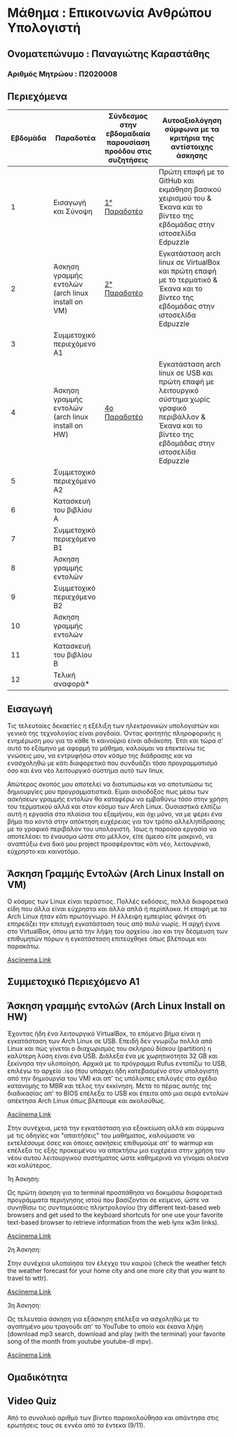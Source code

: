 # **Μάθημα : Επικοινωνία Ανθρώπου Υπολογιστή**

## Ονοματεπώνυμο : Παναγιώτης Καραστάθης

### Αριθμός Μητρώου : Π2020008

## Περιεχόμενα

| Εβδομάδα |Παραδοτέα | Σύνδεσμος στην εβδομαδιαία παρουσίαση προόδου στις συζητήσεις| Αυτοαξιολόγηση σύμφωνα με τα κριτήρια της αντίστοιχης άσκησης |
| --- | --- | --- | --- |
| 1 |  Εισαγωγή και Σύνοψη| [1° Παραδοτέο](https://github.com/p20kara/hci/tree/2020008/projects#%CE%B5%CE%B9%CF%83%CE%B1%CE%B3%CF%89%CE%B3%CE%AE) | Πρώτη επαφή με το GitHub και εκμάθηση βασικού χειρισμού του & Έκανα και το βίντεο της εβδομάδας στην ιστοσελίδα Edpuzzle |
| 2 | Άσκηση γραμμής εντολών (arch linux install on VM) | [2° Παραδοτέο](https://github.com/p20kara/hci/tree/2020008/projects#%CE%AC%CF%83%CE%BA%CE%B7%CF%83%CE%B7-%CE%B3%CF%81%CE%B1%CE%BC%CE%BC%CE%AE%CF%82-%CE%B5%CE%BD%CF%84%CE%BF%CE%BB%CF%8E%CE%BD-arch-linux-install-on-vm) |Εγκατάσταση arch linux σε VirtualBox και πρώτη επαφή με το τερματικό & Έκανα και το βίντεο της εβδομάδας στην ιστοσελίδα Edpuzzle  |
| 3 | Συμμετοχικό περιεχόμενο A1 | | |
| 4 | Άσκηση γραμμής εντολών (arch linux install on HW) | [4ο Παραδοτέο](https://github.com/p20kara/hci/blob/2020008/projects/README.md#%CE%AC%CF%83%CE%BA%CE%B7%CF%83%CE%B7-%CE%B3%CF%81%CE%B1%CE%BC%CE%BC%CE%AE%CF%82-%CE%B5%CE%BD%CF%84%CE%BF%CE%BB%CF%8E%CE%BD-arch-linux-install-on-hw) | Εγκατάσταση arch linux σε USB και πρώτη επαφή με λειτουργικό σύστημα χωρίς γραφικό περιβάλλον & Έκανα και το βίντεο της εβδομάδας στην ιστοσελίδα Edpuzzle |
| 5 | Συμμετοχικό περιεχόμενο A2 | | |
| 6 | Κατασκευή του βιβλίου Α | | |
| 7 | Συμμετοχικό περιεχόμενο B1 | | |
| 8 | Άσκηση γραμμής εντολών | | |
| 9 | Συμμετοχικό περιεχόμενο B2 | | |
| 10 | Άσκηση γραμμής εντολών | | |
| 11 | Κατασκευή του βιβλίου Β | | |
| 12 | Τελική αναφορά* | | |

## Εισαγωγή

Τις τελευταίες δεκαετίες η εξέλιξη των ηλεκτρονικών υπολογιστών και γενικά της τεχνολογίας είναι ραγδαία. Όντας φοιτητής πληροφορικής η ενημέρωση μου για το κάθε τι καινούριο είναι αδιάκοπη. Έτσι και τώρα σ' αυτό το εξάμηνο με αφορμή το μάθημα, καλούμαι να επεκτείνω τις γνώσεις μου, να εντρυφήσω στον κόσμο της διάδρασης και να ενασχοληθώ με κάτι διαφορετικό που συνδυάζει τόσο προγραμματισμό όσο και ένα νέο λειτουργικό σύστημα αυτό των linux. 

Απώτερος σκοπός μου αποτελεί να διατυπώσω και να αποτυπώσω τις δημιουργίες μου προγραμματιστικά. Είμαι αισιοδόξος πως μέσω των ασκήσεων γραμμής εντολών θα καταφέρω να εμβαθύνω τόσο στην χρήση του τερματικού αλλά και στον κόσμο των Arch Linux. Ουσιαστικά ελπίζω αυτή η εργασία στα πλαίσια του εξαμήνου, και όχι μόνο, να με φέρει ένα βήμα πιο κοντά στην απόκτηση ευχέρειας για τον τρόπο αλλεληπίδρασης με το γραφικό περιβάλον του υπολογιστή. Ίσως η παρούσα εργασία να αποτελέσει το έναυσμα ώστε στο μέλλον, είτε άμεσο είτε μακρινό, να αναπτύξω ένα δικό μου project προσφέροντας κάτι νέο, λειτουργικό, εύχρηστο και καινοτόμο.

## Άσκηση Γραμμής Εντολών (Arch Linux Install on VM)

Ο κόσμος των Linux είναι τεράστιος. Πολλές εκδόσεις, πολλά διαφορετικά είδη που άλλα είναι εύχρηστα και άλλα απλά ή περίπλοκα. Η επαφή με τα Arch Linux ήταν κάτι πρωτόγνωρο. Η έλλειψη εμπειρίας φάνηκε ότι επηρεάζει την επιτυχή εγκατάσταση τους από πολύ νωρίς. Η αρχή έγινε στο VirtualBox, όπου μετά την λήψη του αρχείου .iso και την δέσμευση των επιθυμητών πόρων η εγκατάσταση επιτεύχθηκε όπως βλέπουμε και παρακάτω.

[Asciinema Link](https://asciinema.org/a/3VoX4jDcLgw320I40ZOJXgAMc)

## Συμμετοχικό Περιεχόμενο Α1


## Άσκηση γραμμής εντολών (Arch Linux Install on HW) 

Έχοντας ήδη ένα λειτουργικό VirtualBox, το επόμενο βήμα είναι η εγκατάσταση των Arch Linux σε USB. Επειδή δεν γνωρίζω πολλά από Linux και πώς γίνεται ο διαχωρισμός του σκληρού δίσκου (partition) η καλύτερη λύση είναι ένα USB. Διάλεξα ένα με χωρητικότητα 32 GB και ξεκίνησα την υλοποίηση. Αρχικά με το πρόγραμμα Rufus εντοπίζω το USB, επιλέγω το αρχείο .iso (που υπάρχει ήδη κατεβασμένο στον υπολογιστή από την δημιουργία του VM) και απ' τις υπόλοιπες επιλογές στο σχέδιο κατανομής το MBR και τέλος την εκκίνηση. Μετά το πέρας αυτής της διαδικασίας απ' το BIOS επέλεξα το USB και έπειτα από μια σειρά εντολών απέκτησα Arch Linux όπως βλέπουμε και ακολούθως.

[Asciinema Link](https://asciinema.org/a/7uhcdMcWOI41Eq5QR8dxk26Hu)

Στην συνέχεια, μετά την εγκατάσταση για εξοικείωση αλλά και σύμφωνα με τις οδηγίες και "απαιτήσεις" του μαθήματος, καλούμαστε να εκτελέσουμε όσες και όποιες ασκήσεις επιθυμούμε απ' το warmup και επέλεξα τις εξής προκειμένου να αποκτήσω μια ευχέρεια στην χρήση του νέου αυτού λειτουργικού συστήματος ώστε καθημερινά να γίνομαι ολοένα και καλύτερος.

1η Άσκηση:

Ως πρώτη άσκηση για το terminal προσπάθησα να δοκιμάσω διαφορετικά προγράμματα περιήγησης ιστού που βασίζονται σε κείμενο, ώστε να συνηθίσω τις συντομεύσεις πληκτρολογίου (try different text-based web browsers and get used to the keyboard shortcuts for one	use your favorite text-based browser to retrieve information from the web	lynx w3m links).

[Asciinema Link](https://asciinema.org/a/CCzvtSwNnXaNFI8h8PRsWuc20)

2η Άσκηση:

Στην συνέχεια υλοποίησα τον έλεγχο του καιρού (check the weather	fetch the weather forecast for your home city and one more city that you want to travel to	wttr).

[Asciinema Link](https://asciinema.org/a/mvP1BnvTIUHAawDR00nBDkppo)

3η Άσκηση:

Ως τελευταία άσκηση για εξάσκηση επέλεξα να ασχοληθώ με το αγαπημένο μου τραγούδι απ' το YouTube το οποίο και έκανα λήψη (download mp3	search, download and play (with the terminal) your favorite song of the month from youtube	youtube-dl mpv).

[Asciinema Link](https://asciinema.org/a/aHisTMmqfXg4KyZ7nSivWNzAD)

## Ομαδικότητα


## Video Quiz
Από το συνολικό αριθμό των βίντεο παρακολούθησα και απάντησα στις ερωτήσεις τους σε εννέα από τα έντεκα (9/11).







 
